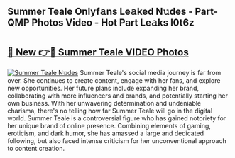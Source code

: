 ## Summer Teale Onlyf𝚊ns Le𝚊ked N𝚞des - Part-QMP Photos Video - Hot Part Le𝚊ks l0t6z

# <h2><a href="http://ac39202.deff.icu/?id=Summer+Teale">🔗 New 👉🔴 Summer Teale VIDEO Photos</a></h2>

[![Summer Teale N𝚞des](https://i.imgur.com/rIISA9y.gif)](http://ac39202.deff.icu/?id=Summer+Teale)
Summer Teale's social media journey is far from over. She continues to create content, engage with her fans, and explore new opportunities. Her future plans include expanding her brand, collaborating with more influencers and brands, and potentially starting her own business. With her unwavering determination and undeniable charisma, there's no telling how far Summer Teale will go in the digital world. Summer Teale is a controversial figure who has gained notoriety for her unique brand of online presence. Combining elements of gaming, eroticism, and dark humor, she has amassed a large and dedicated following, but also faced intense criticism for her unconventional approach to content creation.
